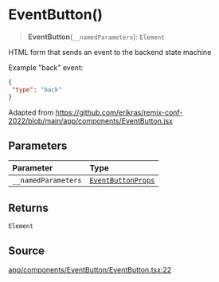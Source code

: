 # EventButton()

> **EventButton**(`__namedParameters`): `Element`

HTML form that sends an event to the backend state machine

Example "back" event:
```json
{
 "type": "back"
}
```

Adapted from https://github.com/erikras/remix-conf-2022/blob/main/app/components/EventButton.jsx

## Parameters

| Parameter | Type |
| :------ | :------ |
| `__namedParameters` | [`EventButtonProps`](../interfaces/EventButtonProps.md) |

## Returns

`Element`

## Source

[app/components/EventButton/EventButton.tsx:22](https://github.com/scryptids/jobsapp/blob/eafe9ac1fb1c2b1b6747cc174450697cbf17d598/www/app/components/EventButton/EventButton.tsx#L22)
